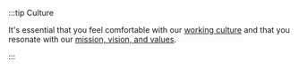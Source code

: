 :::tip Culture

It's essential that you feel comfortable with our [working culture](/docs/engineering/career/culture) and that you resonate with our [mission, vision, and values](https://github.com/TriangulosTecnologia/TriangulosTecnologia/blob/main/mission-vision-values.md).

:::
